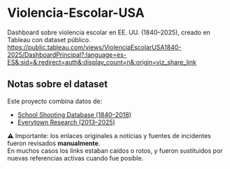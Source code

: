 # Violencia-Escolar-USA
Dashboard sobre violencia escolar en EE. UU. (1840–2025), creado en Tableau con dataset público.
https://public.tableau.com/views/ViolenciaEscolarUSA1840-2025/DashboardPrincipal?:language=es-ES&:sid=&:redirect=auth&:display_count=n&:origin=viz_share_link
## Notas sobre el dataset
Este proyecto combina datos de:
- [School Shooting Database (1840–2018)](https://www.ssshootings.org)  
- [Everytown Research (2013–2025)](https://everytownresearch.org)  

⚠️ Importante: los enlaces originales a noticias y fuentes de incidentes fueron revisados **manualmente**.  
En muchos casos los links estaban caídos o rotos, y fueron sustituidos por nuevas referencias activas cuando fue posible.
